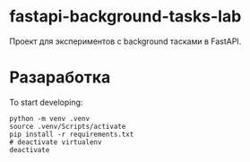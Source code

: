 # fastapi-background-tasks-lab
Проект для экспериментов с background тасками в FastAPI.

# Разаработка
To start developing:
```
python -m venv .venv
source .venv/Scripts/activate
pip install -r requirements.txt
# deactivate virtualenv
deactivate
```
